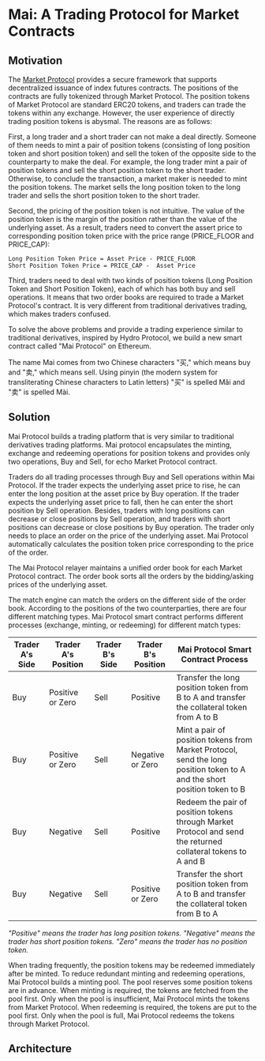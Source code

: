 # Mai: A Trading Protocol for Market Contracts

## Motivation

The [Market Protocol](market-protocol.md) provides a secure framework that supports decentralized issuance of index futures contracts. The positions of the contracts are fully tokenized through Market Protocol. The position tokens of Market Protocol are standard ERC20 tokens, and traders can trade the tokens within any exchange. However, the user experience of directly trading position tokens is abysmal. The reasons are as follows:

First, a long trader and a short trader can not make a deal directly. Someone of them needs to mint a pair of position tokens (consisting of long position token and short position token) and sell the token of the opposite side to the counterparty to make the deal. For example, the long trader mint a pair of position tokens and sell the short position token to the short trader. Otherwise, to conclude the transaction, a market maker is needed to mint the position tokens.  The market sells the long position token to the long trader and sells the short position token to the short trader.

Second, the pricing of the position token is not intuitive. The value of the position token is the margin of the position rather than the value of the underlying asset. As a result,  traders need to convert the assert price to corresponding position token price with the price range (PRICE_FLOOR and PRICE_CAP):

```
Long Position Token Price = Asset Price - PRICE_FLOOR
Short Position Token Price = PRICE_CAP -  Asset Price
```

Third, traders need to deal with two kinds of position tokens (Long Position Token and Short Position Token), each of which has both buy and sell operations. It means that two order books are required to trade a Market Protocol's contract. It is very different from traditional derivatives trading, which makes traders confused.

To solve the above problems and provide a trading experience similar to traditional derivatives, inspired by Hydro Protocol, we build a new smart contract called "Mai Protocol" on Ethereum.

The name Mai comes from two Chinese characters "买," which means buy and "卖," which means sell. Using pinyin (the modern system for transliterating Chinese characters to Latin letters) "买" is spelled Mǎi and "卖" is spelled Mài.

## Solution

Mai Protocol builds a trading platform that is very similar to traditional derivatives trading platforms. Mai protocol encapsulates the minting, exchange and redeeming operations for position tokens and provides only two operations, Buy and Sell, for echo Market Protocol contract. 

Traders do all trading processes through Buy and Sell operations within Mai Protocol. If the trader expects the underlying asset price to rise, he can enter the long position at the asset price by Buy operation. If the trader expects the underlying asset price to fall, then he can enter the short position by Sell operation. Besides, traders with long positions can decrease or close positions by Sell operation, and traders with short positions can decrease or close positions by Buy operation. The trader only needs to place an order on the price of the underlying asset. Mai Protocol automatically calculates the position token price corresponding to the price of the order.

The Mai Protocol relayer maintains a unified order book for each Market Protocol contract. The order book sorts all the orders by the bidding/asking prices of the underlying asset.

The match engine can match the orders on the different side of the order book. According to the positions of the two counterparties, there are four different matching types. Mai Protocol smart contract performs different processes (exchange, minting, or redeeming) for different match types:

| Trader A's Side | Trader A's Position | Trader B's Side  | Trader B's Position  | Mai Protocol Smart Contract Process             |
|-----------------|---------------------|------------------|----------------------|-------------------------------------------------|
| Buy             | Positive or Zero    |  Sell            |  Positive            | Transfer the long position token from B to A and transfer the collateral token from A to B |
| Buy             | Positive or Zero    |  Sell            |  Negative or Zero    | Mint a pair of position tokens from Market Protocol, send the long position token to A and the short position token to B |
| Buy             | Negative            |  Sell            |  Positive            | Redeem the pair of position tokens through Market Protocol and send the returned collateral tokens to A and B |
| Buy             | Negative            |  Sell            |  Positive or Zero    | Transfer the short position token from A to B and transfer the collateral token from B to A |

*"Positive" means the trader has long position tokens. "Negative" means the trader has short position tokens. "Zero" means the trader has no position token.*

When trading frequently, the position tokens may be redeemed immediately after be minted. To reduce redundant minting and redeeming operations,  Mai Protocol builds a minting pool. The pool reserves some position tokens are in advance. When minting is required, the tokens are fetched from the pool first. Only when the pool is insufficient, Mai Protocol mints the tokens from Market Protocol. When redeeming is required, the tokens are put to the pool first. Only when the pool is full, Mai Protocol redeems the tokens through Market Protocol.

## Architecture
